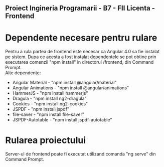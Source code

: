## Proiect Ingineria Programarii - B7 - FII Licenta - Frontend

# Dependente necesare pentru rulare

Pentru a rula partea de frontend este necesar ca Angular 4.0 sa fie instalat pe sistem. Dupa ce acesta a fost instalat dependentele se pot obtine 
prin executarea comenzii "npm install" in directorul /frontend, din Command Prompt.<br>
Alte dependente:
- Angular Material - "npm install @angular/material"
- Angular Animations - "npm install @angular/animations"
- HammerJS - "npm install hammerjs"
- Dragula - "npm install ng2-dragula"
- Cookies - "npm install ng2-cookies"
- JSPDF - "npm install jspdf"
- file-saver - "npm install file-saver"
- JSPDF-Autotable - "npm install jspdf-autotable"
# Rularea proiectului

Server-ul de frontend poate fi executat utilizand comanda "ng serve" din Command Prompt.

